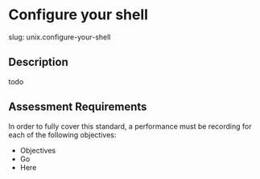 
# Configure your shell

slug: unix.configure-your-shell

## Description
todo

## Assessment Requirements
In order to fully cover this standard, a performance must be recording for each of the following objectives:

- Objectives
- Go
- Here

          